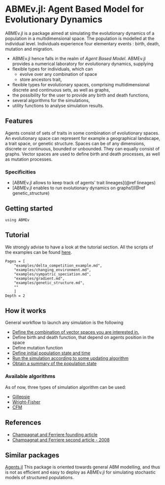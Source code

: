 # ABMEv.jl: Agent Based Model for Evolutionary Dynamics

ABMEv.jl is a package aimed at simulating the evolutionary dynamics of a population in a multidimensional space. The population is modelled at the individual level. Individuals experience four elementary events : birth, death, mutation and migration.

- ABMEv.jl hence falls in the realm of *Agent Based Model*.
ABMEv.jl provides a numerical laboratory for evolutionary dynamics, supplying
- flexible types for individuals, which can
    - evolve over any combination of space
    - store ancestors trait,
- flexible types for evolutionary spaces, comprising multidimensional discrete and continuous sets, as well as graphs,
- the possibility for the user to provide any birth and death functions,
- several algorithms for the simulations,
- utility functions to analyse simulation results.

## Features
Agents consist of sets of traits in some combination of evolutionary spaces. An evolutionary space can represent for example a geographical landscape, a trait space, or genetic structure. Spaces can be of any dimensions, discrete or continuous, bounded or unbounded. They can equally consist of graphs.
Vector spaces are used to define birth and death processes, as well as mutation processes.

### Specificities
- [ABMEv.jl allows to keep track of agents' trait lineages](@ref lineages)
- [ABMEv.jl enables to run evolutionary dynamics on graphs!](@ref genetic_structure)

## Getting started
```@repl
using ABMEv
```

## Tutorial
We strongly advise to have a look at the tutorial section. All the scripts of the examples can be found [here](https://gitlab.ethz.ch/bvictor/abmev/-/tree/master/examples).
```@contents
Pages = [
    "examples/delta_competition_example.md",
    "examples/changing_environment.md",
    "examples/sympatric_speciation.md",
    "examples/gradient.md",
    "examples/genetic_structure.md",
    ""
    ]
Depth = 2
```
## How it works
General workflow to launch any simulation is the following

- [Define the combination of vector spaces you are interested in.](manual/space.md)
- Define birth and death function, that depend on agents position in the space
- Define mutation function
- [Define initial population state and time](manual/world)
- [Run the simulation according to some updating algorithm](manual/run_world.md)
- [Obtain a summary of the population state](manual/callbacks.md)

### Available algorithms
As of now, three types of simulation algorithm can be used:
- [Gillepsie](manual/gillepsie.md)
- [Wright-Fisher](manual/wright_fisher.md)
- [CFM](CFM.md)

## References
- [Champagnat and Ferriere founding article](https://linkinghub.elsevier.com/retrieve/pii/S0040580905001632)
- [Champagnat and Ferriere second article - 2008](https://www.tandfonline.com/doi/full/10.1080/15326340802437710)

## Similar packages
[Agents.jl](https://juliadynamics.github.io/Agents.jl/) This package is oriented towards general ABM modelling, and thus is not as efficient and easy to deploy as ABMEv.jl for simulating stochastic models of structured populations.

